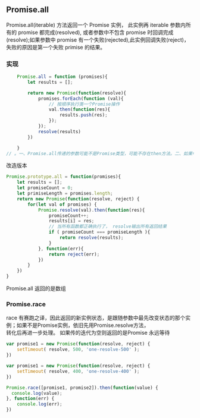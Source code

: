 ## Promise.all

Promise.all(iterable) 方法返回一个 Promise 实例， 此实例再 iterable 参数内所有的 promise 都完成(resolved),
或者参数中不包含 promise 时回调完成(resolve);如果参数中 promise 有一个失败(rejected),此实例回调失败(reject)，
失败的原因是第一个失败 primise 的结果。


### 实现

```js
	Promise.all = function (promises){
		let results = [];

		return new Promise(function(resolve){
			promises.forEach(function (val){
				// 按顺序执行类一个Promise操作
				val.then(function(res){
					results.push(res);
				});
			});
			resolve(results)
		})

	}
// 。一、Promise.all传递的参数可能不是Promise类型，可能不存在then方法。二、如果中间发生错误，应该直接返回错误，不执行后面操作。

```

改造版本

```js
Promise.prototype.all = function(promises){
	let results = [];
	let promiseCount = 0;
	let primiseLength = promises.length;
	return new Promise(function(resolve, reject) {
		for(let val of promises) {
			Promise.resolve(val).then(function(res){
				promiseCount++;
				results[i] = res;
				// 当所有函数都正确执行了， resolve输出所有返回结果
				if ( promiseCount === promiseLength ){
					return resolve(results);
				}
			}, function(err){
				return reject(err);
			})
		}
	})
}

```

Promise.all 返回的是数组

###  Promise.race 

race 有赛跑之译，因此返回的新实例状态，是跟随参数中最先改变状态的那个实例；如果不是Promise实例，依旧先用Promise.resolve方法，  
转化后再进一步处理。  如果传的迭代为空则返回的是Promise 永远等待

```js
var promise1 = new Promise(function(resolve, reject) {
	setTimeout( resolve, 500, 'one-resolve-500' );
})

var promise1 = new Promise(function(resolve, reject) {
	setTimeout( resolve, 400, 'one-resolve-400' );
})

Promise.race([promise1, promise2]).then(function(value) {
  console.log(value);
}, function(err) {
    console.log(err);
})


```